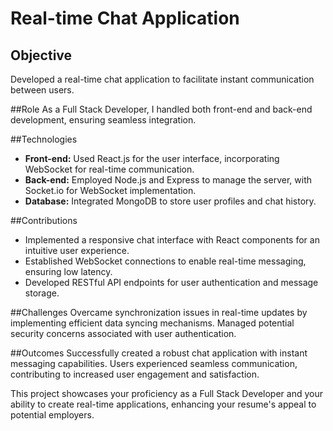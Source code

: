 # Real-time Chat Application

## Objective
Developed a real-time chat application to facilitate instant communication between users.

##Role
As a Full Stack Developer, I handled both front-end and back-end development, ensuring seamless integration.

##Technologies
- **Front-end:** Used React.js for the user interface, incorporating WebSocket for real-time communication.
- **Back-end:** Employed Node.js and Express to manage the server, with Socket.io for WebSocket implementation.
- **Database:** Integrated MongoDB to store user profiles and chat history.

##Contributions
- Implemented a responsive chat interface with React components for an intuitive user experience.
- Established WebSocket connections to enable real-time messaging, ensuring low latency.
- Developed RESTful API endpoints for user authentication and message storage.

##Challenges
Overcame synchronization issues in real-time updates by implementing efficient data syncing mechanisms. Managed potential security concerns associated with user authentication.

##Outcomes
Successfully created a robust chat application with instant messaging capabilities. Users experienced seamless communication, contributing to increased user engagement and satisfaction.

This project showcases your proficiency as a Full Stack Developer and your ability to create real-time applications, enhancing your resume's appeal to potential employers.